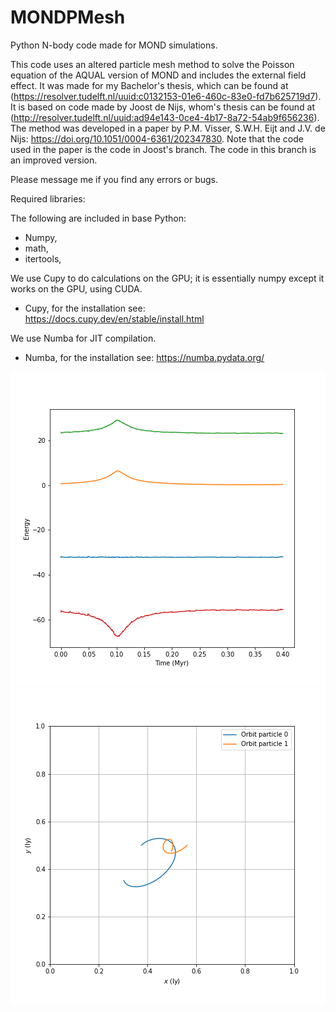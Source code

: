 # MONDPMesh
Python N-body code made for MOND simulations.

This code uses an altered particle mesh method to solve the Poisson equation of the AQUAL version of MOND and includes the external field effect. It was made for my Bachelor's thesis, which can be found at (https://resolver.tudelft.nl/uuid:c0132153-01e6-460c-83e0-fd7b625719d7). It is based on code made by Joost de Nijs, whom's thesis can be found at (http://resolver.tudelft.nl/uuid:ad94e143-0ce4-4b17-8a72-54ab9f656236). The method was developed in a paper by P.M. Visser, S.W.H. Eijt and J.V. de Nijs: 	https://doi.org/10.1051/0004-6361/202347830. Note that the code used in the paper is the code in Joost's branch. The code in this branch is an improved version.


Please message me if you find any errors or bugs.



Required libraries:

The following are included in base Python:
* Numpy,
* math,
* itertools, 

We use Cupy to do calculations on the GPU; it is essentially numpy except it works on the GPU, using CUDA. 

* Cupy, for the installation see: https://docs.cupy.dev/en/stable/install.html
  
We use Numba for JIT compilation.
* Numba, for the installation see: https://numba.pydata.org/


![Energy figure](https://github.com/Joost987/MONDPMesh/blob/CodeJKoster/Energy.png)
![Orbit figure](https://github.com/Joost987/MONDPMesh/blob/CodeJKoster/Orbit.png)
